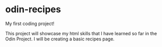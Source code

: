 # odin-recipes
My first coding project!

This project will showcase my html skills that I have learned so far in the Odin Project. I will be creating a basic recipes page. 